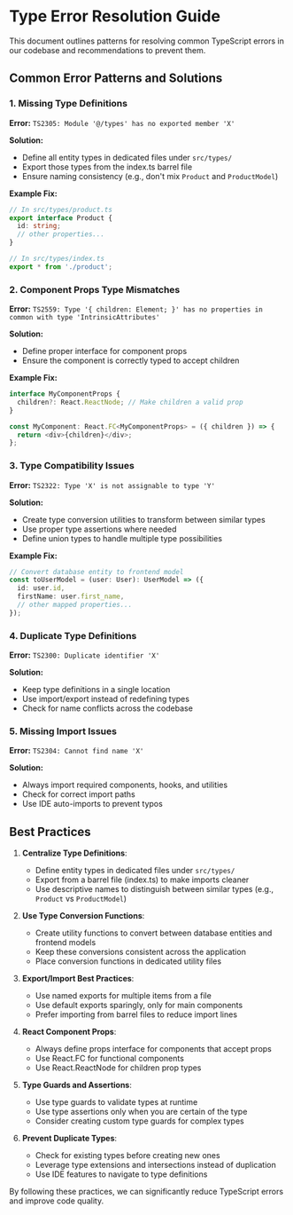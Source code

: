 # Type Error Resolution Guide

This document outlines patterns for resolving common TypeScript errors in our codebase and recommendations to prevent them.

## Common Error Patterns and Solutions

### 1. Missing Type Definitions

**Error:** `TS2305: Module '@/types' has no exported member 'X'`

**Solution:**
- Define all entity types in dedicated files under `src/types/`
- Export those types from the index.ts barrel file
- Ensure naming consistency (e.g., don't mix `Product` and `ProductModel`)

**Example Fix:**
```typescript
// In src/types/product.ts
export interface Product {
  id: string;
  // other properties...
}

// In src/types/index.ts
export * from './product';
```

### 2. Component Props Type Mismatches

**Error:** `TS2559: Type '{ children: Element; }' has no properties in common with type 'IntrinsicAttributes'`

**Solution:**
- Define proper interface for component props
- Ensure the component is correctly typed to accept children

**Example Fix:**
```typescript
interface MyComponentProps {
  children?: React.ReactNode; // Make children a valid prop
}

const MyComponent: React.FC<MyComponentProps> = ({ children }) => {
  return <div>{children}</div>;
};
```

### 3. Type Compatibility Issues

**Error:** `TS2322: Type 'X' is not assignable to type 'Y'`

**Solution:**
- Create type conversion utilities to transform between similar types
- Use proper type assertions where needed
- Define union types to handle multiple type possibilities

**Example Fix:**
```typescript
// Convert database entity to frontend model
const toUserModel = (user: User): UserModel => ({
  id: user.id,
  firstName: user.first_name,
  // other mapped properties...
});
```

### 4. Duplicate Type Definitions

**Error:** `TS2300: Duplicate identifier 'X'`

**Solution:**
- Keep type definitions in a single location
- Use import/export instead of redefining types
- Check for name conflicts across the codebase

### 5. Missing Import Issues

**Error:** `TS2304: Cannot find name 'X'`

**Solution:**
- Always import required components, hooks, and utilities
- Check for correct import paths
- Use IDE auto-imports to prevent typos

## Best Practices

1. **Centralize Type Definitions**:
   - Define entity types in dedicated files under `src/types/`
   - Export from a barrel file (index.ts) to make imports cleaner
   - Use descriptive names to distinguish between similar types (e.g., `Product` vs `ProductModel`)

2. **Use Type Conversion Functions**:
   - Create utility functions to convert between database entities and frontend models
   - Keep these conversions consistent across the application
   - Place conversion functions in dedicated utility files

3. **Export/Import Best Practices**:
   - Use named exports for multiple items from a file
   - Use default exports sparingly, only for main components
   - Prefer importing from barrel files to reduce import lines

4. **React Component Props**:
   - Always define props interface for components that accept props
   - Use React.FC<PropsType> for functional components
   - Use React.ReactNode for children prop types

5. **Type Guards and Assertions**:
   - Use type guards to validate types at runtime
   - Use type assertions only when you are certain of the type
   - Consider creating custom type guards for complex types

6. **Prevent Duplicate Types**:
   - Check for existing types before creating new ones
   - Leverage type extensions and intersections instead of duplication
   - Use IDE features to navigate to type definitions

By following these practices, we can significantly reduce TypeScript errors and improve code quality.

